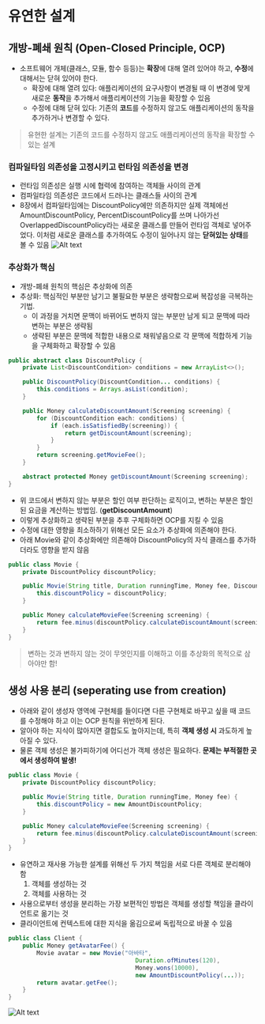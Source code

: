 # 유연한 설계

## 개방-폐쇄 원칙 (Open-Closed Principle, OCP)

- 소프트웨어 개체(클래스, 모듈, 함수 등등)는 **확장**에 대해 열려 있어야 하고, **수정**에 대해서는 닫혀 있어야 한다.
  - 확장에 대해 열려 있다: 애플리케이션의 요구사항이 변경될 때 이 변경에 맞게 새로운 **동작**을 추가해서 애플리케이션의 기능을 확장할 수 있음
  - 수정에 대해 닫혀 있다: 기존의 **코드**를 수정하지 않고도 애플리케이션의 동작을 추가하거나 변경할 수 있다.

> 유현한 설계는 기존의 코드를 수정하지 않고도 애플리케이션의 동작을 확장할 수 있는 설계

### 컴파일타임 의존성을 고정시키고 런타임 의존성을 변경

- 런타임 의존성은 실행 시에 협력에 참여하는 객체들 사이의 관계
- 컴파일타임 의존성은 코드에서 드러나는 클래스들 사이의 관계
- 8장에서 컴파일타임에는 DiscountPolicy에만 의존하지만 실제 객체에선 AmountDiscountPolicy, PercentDiscountPolicy를 쓰며 나아가선 OverlappedDiscountPolicy라는 새로운 클래스를 만들어 런타임 객체로 넣어주었다. 이처럼 새로운 클래스를 추가하여도 수정이 일어나지 않는 **닫혀있는 상태**를 볼 수 있음
![Alt text](image.png)

### 추상화가 핵심

- 개방-폐쇄 원칙의 핵심은 추상화에 의존
- 추상화: 핵심적인 부분만 남기고 불필요한 부분은 생략함으로써 복잡성을 극복하는 기법. 
  - 이 과정을 거치면 문맥이 바뀌어도 변하지 않는 부분만 남게 되고 문맥에 따라 변하는 부분은 생략됨
  - 생략된 부분은 문맥에 적합한 내용으로 채워넣음으로 각 문맥에 적합하게 기능을 구체화하고 확장할 수 있음

```java
public abstract class DiscountPolicy {
    private List<DiscountCondition> conditions = new ArrayList<>();

    public DiscountPolicy(DiscountCondition... conditions) {
        this.conditions = Arrays.asList(condition);
    }

    public Money calculateDiscountAmount(Screening screening) {
        for (DiscountCondition each: conditions) {
            if (each.isSatisfiedBy(screening)) {
                return getDiscountAmount(screening);
            }
        }
        return screening.getMovieFee();
    }

    abstract protected Money getDiscountAmount(Screening screening);
}
```

- 위 코드에서 변하지 않는 부분은 할인 여부 판단하는 로직이고, 변하는 부분은 할인된 요금을 계산하는 방법임. (**getDiscountAmount**) 
- 이렇게 추상화하고 생략된 부분을 추후 구체화하면 OCP를 지킬 수 있음
- 수정에 대한 영향을 최소하하기 위해선 모든 요소가 추상화에 의존해야 한다.
- 아래 Movie와 같이 추상화에만 의존해야 DiscountPolicy의 자식 클래스를 추가하더라도 영향을 받지 않음

```java
public class Movie {
    private DiscountPolicy discountPolicy;

    public Movie(String title, Duration runningTime, Money fee, DiscountPolicy discountPolicy) {
        this.discountPolicy = discountPolicy;
    }

    public Money calculateMovieFee(Screening screening) {
        return fee.minus(discountPolicy.calculateDiscountAmount(screening));
    }
}
```

> 변하는 것과 변하지 않는 것이 무엇인지를 이해하고 이를 추상화의 목적으로 삼아야만 함!

## 생성 사용 분리 (seperating use from creation)

- 아래와 같이 생성자 영역에 구현체를 들이다면 다른 구현체로 바꾸고 싶을 때 코드를 수정해야 하고 이는 OCP 원칙을 위반하게 된다.
- 알아야 하는 지식이 많아지면 결합도도 높아지는데, 특히 **객체 생성 시** 과도하게 높아질 수 있다.
- 물론 객체 생성은 불가피하기에 어디선가 객체 생성은 필요하다. **문제는 부적절한 곳에서 생성하여 발생!**

```java
public class Movie {
    private DiscountPolicy discountPolicy;

    public Movie(String title, Duration runningTime, Money fee) {
        this.discountPolicy = new AmountDiscountPolicy;
    }

    public Money calculateMovieFee(Screening screening) {
        return fee.minus(discountPolicy.calculateDiscountAmount(screening));
    }
}
```

- 유연하고 재사용 가능한 설계를 위해선 두 가지 책임을 서로 다른 객체로 분리해야함
  1. 객체를 생성하는 것
  2. 객체를 사용하는 것
- 사용으로부터 생성을 분리하는 가장 보편적인 방법은 객체를 생성할 책임을 클라이언트로 옮기는 것
- 클라이언트에 컨텍스트에 대한 지식을 옮김으로써 독립적으로 바꿀 수 있음

```java
public class Client {
    public Money getAvatarFee() {
        Movie avatar = new Movie("아바타",
                                    Duration.ofMinutes(120),
                                    Money.wons(10000),
                                    new AmountDiscountPolicy(...));
        return avatar.getFee();
    }
}
```

![Alt text](image-1.png)